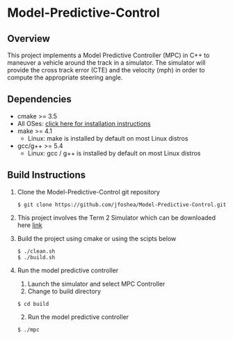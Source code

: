 # Model-Predictive-Control 

## Overview 
This project implements a Model Predictive Controller (MPC) in C++ to maneuver a vehicle around the track in a simulator. The simulator will provide the cross track error (CTE) and the velocity (mph) in order to compute the appropriate steering angle. 

## Dependencies

* cmake >= 3.5
 * All OSes: [click here for installation instructions](https://cmake.org/install/)
* make >= 4.1
  * Linux: make is installed by default on most Linux distros
* gcc/g++ >= 5.4
  * Linux: gcc / g++ is installed by default on most Linux distros

## Build Instructions 
1. Clone the Model-Predictive-Control git repository
    ```  
    $ git clone https://github.com/jfoshea/Model-Predictive-Control.git
    ```
2. This project involves the Term 2 Simulator which can be downloaded here [link](https://github.com/udacity/self-driving-car-sim/releases)

3. Build the project using cmake or using the scipts below 
    ```  
    $ ./clean.sh 
    $ ./build.sh 
    ```
4. Run the model predictive controller 
    1. Launch the simulator and select MPC Controller 
    2. Change to build directory
    ```  
    $ cd build 
    ```
    2. Run the model predictive controller
    ```  
    $ ./mpc
    ```

